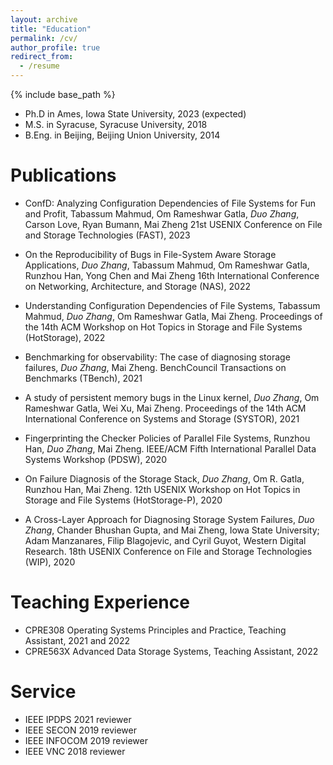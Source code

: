 ```yaml
---
layout: archive
title: "Education"
permalink: /cv/
author_profile: true
redirect_from:
  - /resume
---
```


{% include base_path %}
* Ph.D in Ames, Iowa State University, 2023 (expected)
* M.S. in Syracuse, Syracuse University, 2018
* B.Eng. in Beijing, Beijing Union University, 2014

Publications
======

* ConfD: Analyzing Configuration Dependencies of File Systems for Fun and Profit,
 Tabassum Mahmud, Om Rameshwar Gatla, _Duo Zhang_, Carson Love, Ryan Bumann, Mai Zheng
 21st USENIX Conference on File and Storage Technologies (FAST), 2023

* On the Reproducibility of Bugs in File-System Aware Storage Applications,
 _Duo Zhang_, Tabassum Mahmud, Om Rameshwar Gatla, Runzhou Han, Yong Chen and Mai Zheng
 16th International Conference on Networking, Architecture, and Storage (NAS), 2022

* Understanding Configuration Dependencies of File Systems, 
  Tabassum Mahmud, _Duo Zhang_, Om Rameshwar Gatla, Mai Zheng.
  Proceedings of the 14th ACM Workshop on Hot Topics in Storage and File Systems (HotStorage), 2022
  
* Benchmarking for observability: The case of diagnosing storage failures,
 _Duo Zhang_, Mai Zheng.
 BenchCouncil Transactions on Benchmarks (TBench), 2021

* A study of persistent memory bugs in the Linux kernel,
_Duo Zhang_, Om Rameshwar Gatla, Wei Xu, Mai Zheng.
Proceedings of the 14th ACM International Conference on Systems and Storage (SYSTOR), 2021

* Fingerprinting the Checker Policies of Parallel File Systems,
Runzhou Han, _Duo Zhang_, Mai Zheng.
IEEE/ACM Fifth International Parallel Data Systems Workshop (PDSW), 2020

* On Failure Diagnosis of the Storage Stack,
_Duo Zhang_, Om R. Gatla, Runzhou Han, Mai Zheng.
12th USENIX Workshop on Hot Topics in Storage and File Systems (HotStorage-P), 2020	

* A Cross-Layer Approach for Diagnosing Storage System Failures,
_Duo Zhang_, Chander Bhushan Gupta, and Mai Zheng, Iowa State University; Adam Manzanares, Filip Blagojevic, and Cyril Guyot, Western Digital Research. 
18th USENIX Conference on File and Storage Technologies (WIP), 2020

    
Teaching Experience
======
* CPRE308 Operating Systems Principles and Practice, Teaching Assistant, 2021 and 2022
* CPRE563X Advanced Data Storage Systems, Teaching Assistant, 2022
  
Service
======
* IEEE IPDPS 2021 reviewer
* IEEE SECON 2019 reviewer
* IEEE INFOCOM 2019 reviewer
* IEEE VNC 2018 reviewer
